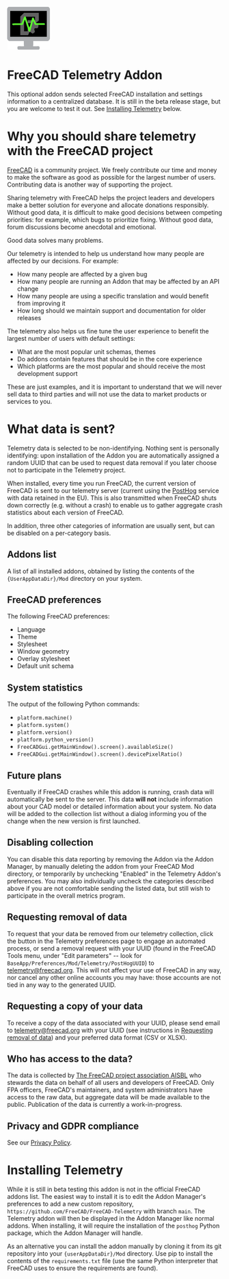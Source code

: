 ![A heart rate monitor with the FreeCAD logo on it](Resources/icons/TelemetryIcon.png "Telemetry Addon")

# FreeCAD Telemetry Addon

This optional addon sends selected FreeCAD installation and settings information to a centralized database. It is still
in the beta release stage, but you are welcome to test it out. See [Installing Telemetry](#installing-telemetry) below.

# Why you should share telemetry with the FreeCAD project

[FreeCAD](https://freecad.org) is a community project. We freely contribute our time and money to make the software as
good as possible for the largest number of users. Contributing data is another way of supporting the project.

Sharing telemetry with FreeCAD helps the project leaders and developers make a better solution for everyone and allocate
donations responsibly. Without good data, it is difficult to make good decisions between competing priorities: for
example, which bugs to prioritize fixing. Without good data, forum discussions become anecdotal and emotional.

Good data solves many problems.

Our telemetry is intended to help us understand how many people are affected by our decisions. For example:

- How many people are affected by a given bug
- How many people are running an Addon that may be affected by an API change
- How many people are using a specific translation and would benefit from improving it
- How long should we maintain support and documentation for older releases

The telemetry also helps us fine tune the user experience to benefit the largest number of users with default settings:

- What are the most popular unit schemas, themes
- Do addons contain features that should be in the core experience
- Which platforms are the most popular and should receive the most development support

These are just examples, and it is important to understand that we will never sell data to third parties and will not
use the data to market products or services to you.

# What data is sent?

Telemetry data is selected to be non-identifying. Nothing sent is personally identifying: upon installation of the
Addon you are automatically assigned a random UUID that can be used to request data removal if you later choose
not to participate in the Telemetry project.

When installed, every time you run FreeCAD, the current version of FreeCAD is sent to our telemetry server
(current using the [PostHog](https://posthog.com) service with data retained in the EU). This is also transmitted when
FreeCAD shuts down correctly (e.g. without a crash) to enable us to gather aggregate crash statistics about each version
of FreeCAD.

In addition, three other categories of information are usually sent, but can be disabled on a per-category basis.

## Addons list

A list of all installed addons, obtained by listing the contents of the `{UserAppDataDir}/Mod` directory on your
system.

## FreeCAD preferences

The following FreeCAD preferences:

* Language
* Theme
* Stylesheet
* Window geometry
* Overlay stylesheet
* Default unit schema

## System statistics

The output of the following Python commands:

* `platform.machine()`
* `platform.system()`
* `platform.version()`
* `platform.python_version()`
* `FreeCADGui.getMainWindow().screen().availableSize()`
* `FreeCADGui.getMainWindow().screen().devicePixelRatio()`

## Future plans

Eventually if FreeCAD crashes while this addon is running, crash data will automatically be sent to the server.
This data **will not** include information about your CAD model or detailed information about your system. No
data will be added to the collection list without a dialog informing you of the change when the new version
is first launched.

## Disabling collection

You can disable this data reporting by removing the Addon via the Addon Manager, by manually deleting the addon
from your FreeCAD Mod directory, or temporarily by unchecking "Enabled" in the Telemetry Addon's preferences. You
may also individually uncheck the categories described above if you are not comfortable sending the listed data, but
still wish to participate in the overall metrics program.

## Requesting removal of data

To request that your data be removed from our telemetry collection, click the button in the Telemetry preferences
page to engage an automated process, or send a removal request with your UUID (found in the FreeCAD Tools menu, under
"Edit parameters" -- look for `BaseApp/Preferences/Mod/Telemetry/PostHogUUID`) to
[telemetry@freecad.org](mailto:telemetry@freecad.org). This will not affect your use of FreeCAD in any way, nor cancel
any other online accounts you may have: those accounts are not tied in any way to the generated UUID.

## Requesting a copy of your data

To receive a copy of the data associated with your UUID, please send email to
[telemetry@freecad.org](mailto:telemetry@freecad.org) with your UUID (see instructions in
[Requesting removal of data](#requesting-removal-of-data)) and your preferred data format (CSV or XLSX).

## Who has access to the data?

The data is collected by [The FreeCAD project association AISBL](https://fpa.freecad.org/) who stewards the data
on behalf of all users and developers of FreeCAD. Only FPA officers, FreeCAD's maintainers, and system administrators
have access to the raw data, but aggregate data will be made available to the public. Publication of the data is
currently a work-in-progress.

## Privacy and GDPR compliance

See our [Privacy Policy](PRIVACY_POLICY.md).

# Installing Telemetry

While it is still in beta testing this addon is not in the official FreeCAD addons list. The easiest way to install it
is to edit the Addon Manager's preferences to add a new custom repository,
`https://github.com/FreeCAD/FreeCAD-Telemetry` with branch `main`. The Telemetry addon will then be displayed in the
Addon Manager like normal addons. When installing, it will require the installation of the `posthog` Python package,
which the Addon Manager will handle.

As an alternative you can install the addon manually by cloning it from its git repository into your
`{userAppDataDir}/Mod` directory. Use pip to install the contents of the `requirements.txt` file (use the same Python
interpreter that FreeCAD uses to ensure the requirements are found).

